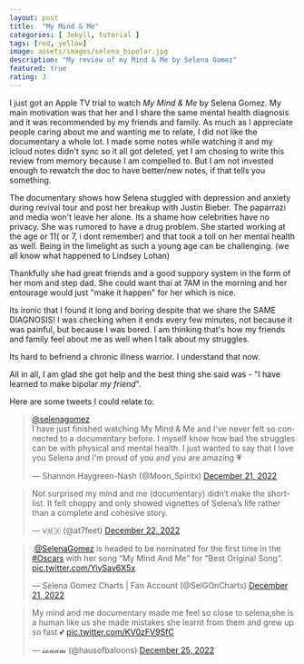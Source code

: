 ```yaml
---
layout: post
title:  "My Mind & Me"
categories: [ Jekyll, tutorial ]
tags: [red, yellow]
image: assets/images/selena_bipolar.jpg
description: "My review of my Mind & Me by Selena Gomez"
featured: true
rating: 3
---
```

I just got an Apple TV trial to watch _My Mind & Me_ by Selena Gomez. My main motivation was that her and I share the same mental health diagnosis and it was recommended by my friends and family. As much as I appreciate people caring about me and wanting me to relate, I did not like the documentary a whole lot. I made some notes while watching it and my icloud notes didn't sync so it all got deleted, yet I am chosing to write this review from memory because I am compelled to. But I am not invested enough to rewatch the doc to have better/new notes, if that tells you something.

The documentary shows how Selena stuggled with depression and anxiety during revival tour and post her breakup with Justin Bieber. The paparrazi and media won't leave her alone. Its a shame how celebrities have no privacy. She was rumored to have a drug problem. She started working at the age or 11( or 7, i dont remember) and that took a toll on her mental health as well. Being in the limelight as such a young age can be challenging. (we all know what happened to Lindsey Lohan)

Thankfully she had great friends and a good suppory system in the form of her mom and step dad. She could want thai at 7AM in the morning and her entourage would just "make it happen" for her which is nice.

Its ironic that I found it long and boring despite that we share the SAME DIAGNOSIS! I was checking when it ends every few minutes, not because it was painful, but because I was bored. I am thinking that's how my friends and family feel about me as well when I talk about my struggles.

Its hard to befriend a chronic illness warrior. I understand that now.

All in all, I am glad she got help and the best thing she said was - "I have learned to make bipolar _my friend_".

Here are some tweets I could relate to:

<blockquote class="twitter-tweet"><p lang="en" dir="ltr"><a href="https://twitter.com/selenagomez?ref_src=twsrc%5Etfw">@selenagomez</a> <br>I have just finished watching My Mind &amp; Me and I&#39;ve never felt so connected to a documentary before. I myself know how bad the struggles can be with physical and mental health. I just wanted to say that I love you Selena and I&#39;m proud of you and you are amazing 💗</p>&mdash; Shannon Haygreen-Nash (@Moon_Spiritx) <a href="https://twitter.com/Moon_Spiritx/status/1605609195109113856?ref_src=twsrc%5Etfw">December 21, 2022</a></blockquote> <script async src="https://platform.twitter.com/widgets.js" charset="utf-8"></script>

<blockquote class="twitter-tweet"><p lang="en" dir="ltr">Not surprised my mind and me (documentary) didn’t make the shortlist. It felt choppy and only showed vignettes of Selena’s life rather than a complete and cohesive story.</p>&mdash; v🇲🇽 (@at7feet) <a href="https://twitter.com/at7feet/status/1605739714257879040?ref_src=twsrc%5Etfw">December 22, 2022</a></blockquote> <script async src="https://platform.twitter.com/widgets.js" charset="utf-8"></script>

<blockquote class="twitter-tweet"><p lang="en" dir="ltr">.<a href="https://twitter.com/selenagomez?ref_src=twsrc%5Etfw">@SelenaGomez</a> is headed to be nominated for the first time in the <a href="https://twitter.com/hashtag/Oscars?src=hash&amp;ref_src=twsrc%5Etfw">#Oscars</a> with her song “My Mind And Me” for “Best Original Song”. <a href="https://t.co/YiySav6X5x">pic.twitter.com/YiySav6X5x</a></p>&mdash; Selena Gomez Charts | Fan Account (@SelGOnCharts) <a href="https://twitter.com/SelGOnCharts/status/1605657557397147648?ref_src=twsrc%5Etfw">December 21, 2022</a></blockquote> <script async src="https://platform.twitter.com/widgets.js" charset="utf-8"></script>

<blockquote class="twitter-tweet"><p lang="en" dir="ltr">My mind and me documentary made me feel so close to selena,she is a human like us she made mistakes she learnt from them and grew up so fast 💕 <a href="https://t.co/KV0zFV9SfC">pic.twitter.com/KV0zFV9SfC</a></p>&mdash; 𝓼𝓸𝓷𝓪𝓶 (@hausofbaloons) <a href="https://twitter.com/hausofbaloons/status/1606848255002050561?ref_src=twsrc%5Etfw">December 25, 2022</a></blockquote> <script async src="https://platform.twitter.com/widgets.js" charset="utf-8"></script>
